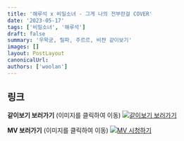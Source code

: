 ```yaml
---
title: '해루석 x 비밀소녀 - 그게 나의 전부란걸 COVER'
date: '2023-05-17'
tags: ['비밀소녀', '해루석']
draft: false
summary: '우왁굳, 릴파, 주르르, 비챤 같이보기'
images: []
layout: PostLayout
canonicalUrl:
authors: ['woolan']
---
```


## 링크

**같이보기 보러가기** (이미지를 클릭하여 이동)
[![같이보기 보러가기](https://cdn.discordapp.com/attachments/1136601898116464710/1137050327938506852/logo.png)](https://cafe.naver.com/steamindiegame/11234840)

**MV 보러가기** (이미지를 클릭하여 이동)
[![MV 시청하기](https://i.ytimg.com/vi/bamUfzRvSZo/maxresdefault.jpg)](https://youtu.be/bamUfzRvSZo)
